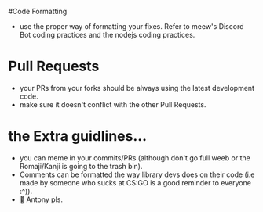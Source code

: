 #Code Formatting

- use the proper way of formatting your fixes. Refer to meew's Discord Bot coding practices and the nodejs coding practices.

# Pull Requests

- your PRs from your forks should be always using the latest development code.
- make sure it doesn't conflict with the other Pull Requests.

# the <Unspoken> Extra guidlines...

- you can meme in your commits/PRs (although don't go full weeb or the Romaji/Kanji is going to the trash bin).
- Comments can be formatted the way library devs does on their code (i.e made by someone who sucks at CS:GO is a good reminder to everyone :^)).
- :eyes: Antony pls.
